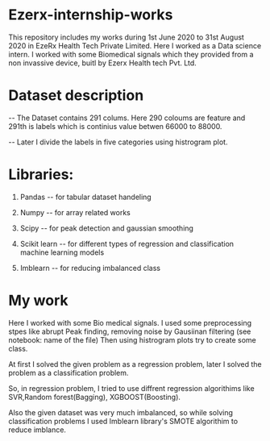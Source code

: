 # Ezerx-internship-works

This repository includes my works during 1st June 2020 to 31st August 2020 in EzeRx Health Tech Private Limited. Here I worked as a Data science intern. I worked with some Biomedical signals which they provided from a non invassive device, buitl by Ezerx Health tech Pvt. Ltd. 

# Dataset description

-- The Dataset contains 291 colums. Here 290 coloums are feature and 291th is labels which is continius value betwen 66000 to 88000.

-- Later I divide the labels in five categories using histrogram plot.

# Libraries:

1. Pandas -- for tabular dataset handeling

2. Numpy -- for array related works

3. Scipy -- for peak detection and gaussian smoothing

4. Scikit learn -- for different types of regression and classification machine learning models

5. Imblearn -- for reducing imbalanced class


# My work

Here I worked with some Bio medical signals.  I used some preprocessing stpes like abrupt Peak finding, removing noise by Gausiinan filtering (see notebook: name of the file)
Then using histrogram plots try to create some class.

At first I solved the given problem as a regression problem, later I solved the problem as a classification problem.

So, in regression problem, I tried to use diffrent regression algorithims like SVR,Random forest(Bagging), XGBOOST(Boosting).

Also the given dataset was very much imbalanced, so while solving classification problems I used Imblearn library's SMOTE algorithim to reduce imblance.
